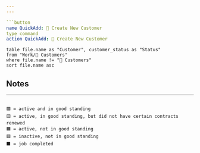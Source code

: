 ```yaml
---
---

```button
name QuickAdd: 🏢 Create New Customer
type command
action QuickAdd: 🏢 Create New Customer
```

```dataview
table file.name as "Customer", customer_status as "Status"
from "Work/🏢 Customers"
where file.name != "🏢 Customers"
sort file.name asc

```

## Notes
---
```

🟩 = active and in good standing
🟨 = active, in good standing, but did not have certain contracts renewed
🟧 = active, not in good standing
🟥 = inactive, not in good standing
⬛️ = job completed